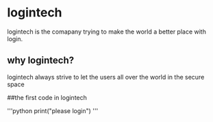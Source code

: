 # logintech

logintech is the comapany trying to make the world a better place with login.

## why logintech?

logintech always strive to let the users all over the world in the secure space

##the first code in logintech

'''python
print("please login")
'''


